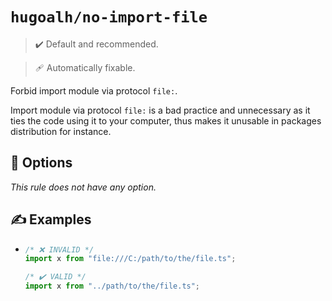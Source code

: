 # `hugoalh/no-import-file`

> ✔️ Default and recommended.

> 🩹 Automatically fixable.

Forbid import module via protocol `file:`.

Import module via protocol `file:` is a bad practice and unnecessary as it ties the code using it to your computer, thus makes it unusable in packages distribution for instance.

## 🔧 Options

*This rule does not have any option.*

## ✍️ Examples

- ```ts
  /* ❌ INVALID */
  import x from "file:///C:/path/to/the/file.ts";

  /* ✔️ VALID */
  import x from "../path/to/the/file.ts";
  ```
